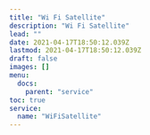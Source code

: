 ```yaml
---
title: "Wi Fi Satellite"
description: "Wi Fi Satellite"
lead: ""
date: 2021-04-17T18:50:12.039Z
lastmod: 2021-04-17T18:50:12.039Z
draft: false
images: []
menu:
  docs:
    parent: "service"
toc: true
service:
  name: "WiFiSatellite"
---
```

